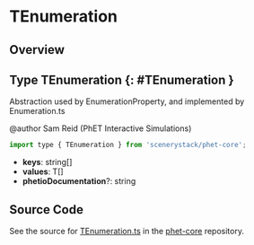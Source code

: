 # TEnumeration

## Overview



## Type TEnumeration {: #TEnumeration }


Abstraction used by EnumerationProperty, and implemented by Enumeration.ts

@author Sam Reid (PhET Interactive Simulations)

```js
import type { TEnumeration } from 'scenerystack/phet-core';
```


- **keys**: <span style="color: hsla(calc(var(--md-hue) + 180deg),80%,40%,1);">string</span>[]
- **values**: T[]
- **phetioDocumentation**?: <span style="color: hsla(calc(var(--md-hue) + 180deg),80%,40%,1);">string</span>




## Source Code

See the source for [TEnumeration.ts](https://github.com/phetsims/phet-core/blob/main/js/TEnumeration.ts) in the [phet-core](https://github.com/phetsims/phet-core) repository.
